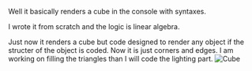 Well it basically renders a cube in the console with syntaxes.

I wrote it from scratch and the logic is linear algebra.

Just now it renders a cube but code designed to render any object if the structer of the object is coded.
Now it is just corners and edges. I am working on filling the triangles than I will code the lighting part.
![Cube](https://github.com/Ege686/Cube-from-Syntax/assets/64255975/57fb25f2-f1fd-4a2b-9b84-3d8d99284a11)
